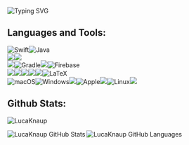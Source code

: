 ![Typing SVG](https://readme-typing-svg.herokuapp.com?color=%23A4B0BE&lines=Hello+my+name+is+Luca+%F0%9F%91%8B;Welcome+to+my+GitHub+profile!+%F0%9F%98%83;I%C2%B4m+interested+in+Swift+%26+SwiftUI+%F0%9F%92%BB)

## Languages and Tools:
![Swift](https://img.shields.io/badge/swift-F54A2A?style=for-the-badge&logo=swift&logoColor=white)![Java](https://img.shields.io/badge/java-%23ED8B00.svg?style=for-the-badge&logo=openjdk&logoColor=white)
<br>
<img src="https://img.shields.io/badge/SwiftUI%20-1f74b5.svg?&style=for-the-badge&logo=Swift&logoColor=white"><img src="https://img.shields.io/badge/Flutter-02569B.svg?&style=for-the-badge&logo=Flutter&logoColor=white"/>
<br>
<img src="https://img.shields.io/badge/maven-C71A36.svg?&style=for-the-badge&logo=apache%20maven&logoColor=white"/>![Gradle](https://img.shields.io/badge/Gradle-02303A.svg?style=for-the-badge&logo=Gradle&logoColor=white)<img src="https://img.shields.io/badge/mysql-4479A1.svg?&style=for-the-badge&logo=mysql&logoColor=white"/>![Firebase](https://img.shields.io/badge/Firebase-039BE5?style=for-the-badge&logo=Firebase&logoColor=white)
<br>
<img src="https://img.shields.io/badge/Xcode-007ACC?style=for-the-badge&logo=Xcode&logoColor=white"><img src="https://img.shields.io/badge/-IntelliJ%20IDEA-5e2495?style=for-the-badge&logo=intellij%20idea&logoColor=white"/><img src="https://img.shields.io/badge/android%20studio-3DDC84.svg?&style=for-the-badge&logo=android%20studio&logoColor=white"><img src="https://img.shields.io/badge/git-F05032.svg?&style=for-the-badge&logo=git&logoColor=white"/><img src="https://img.shields.io/badge/github%20-181717.svg?&style=for-the-badge&logo=github&logoColor=white"/>![LaTeX](https://img.shields.io/badge/latex-%23008080.svg?style=for-the-badge&logo=latex&logoColor=white)
<br>
![macOS](https://img.shields.io/badge/mac%20os-000000?style=for-the-badge&logo=macos&logoColor=F0F0F0)![Windows](https://img.shields.io/badge/Windows-0078D6?style=for-the-badge&logo=windows&logoColor=white)<img src="https://img.shields.io/badge/IOS%20-7877ed.svg?&style=for-the-badge&logo=IOS&logoColor=white"/>![Apple](https://img.shields.io/badge/Apple-%23000000.svg?style=for-the-badge&logo=apple&logoColor=white)<img src="https://img.shields.io/badge/Android%20-3DDD85.svg?&style=for-the-badge&logo=Android&logoColor=white"/>![Linux](https://img.shields.io/badge/Linux-FCC624?style=for-the-badge&logo=linux&logoColor=black)<img src="https://img.shields.io/badge/Ubuntu%20-E95420.svg?&style=for-the-badge&logo=Ubuntu&logoColor=white"/>
<br>

## Github Stats:

<p align="left"> <img src="https://komarev.com/ghpvc/?username=LucaKnaup&label=Profile%20views&color=0e75b6&style=flat" alt="LucaKnaup" /> </p>

<img align="left" alt="LucaKnaup GitHub Stats" src="https://github-readme-stats-git-master-lucas-projects-e88ed845.vercel.app/api?username=LucaKnaup&count_private=true&hide_border=true&show_icons=true&title_color=2E2EFE&icon_color=0000FF&text_color=0174DF&bg_color=151515"/><img align="left" alt="LucaKnaup GitHub Languages" src="https://github-readme-stats-git-master-lucas-projects-e88ed845.vercel.app/api/top-langs/?username=LucaKnaup&count_private=true&layout=compact"/>
